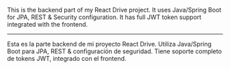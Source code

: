 This is the backend part of my React Drive project. It uses Java/Spring Boot for JPA, REST & Security configuration. It has full JWT token support integrated with the frontend.

----------------------------------

Esta es la parte backend de mi proyecto React Drive. Utiliza Java/Spring Boot para JPA, REST & configuración de seguridad. Tiene soporte completo de tokens JWT, integrado con el frontend.
